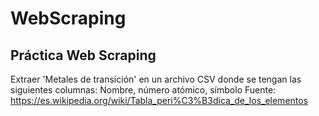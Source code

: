 # WebScraping

## Práctica Web Scraping

Extraer  'Metales de transición' en un archivo CSV donde se tengan las siguientes columnas: Nombre, número atómico, símbolo
Fuente:
https://es.wikipedia.org/wiki/Tabla_peri%C3%B3dica_de_los_elementos

